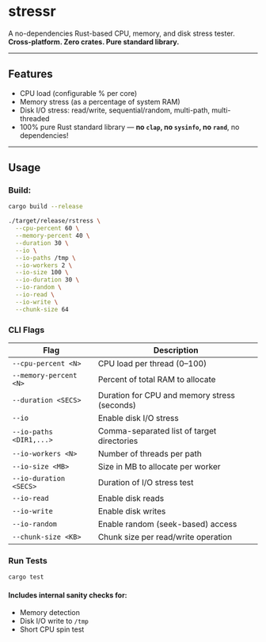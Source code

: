# stressr


A no-dependencies Rust-based CPU, memory, and disk stress tester.  
**Cross-platform. Zero crates. Pure standard library.**

---

##  Features

-  CPU load (configurable % per core)
-  Memory stress (as a percentage of system RAM)
-  Disk I/O stress: read/write, sequential/random, multi-path, multi-threaded
-  100% pure Rust standard library — **no `clap`, no `sysinfo`, no `rand`**, no dependencies!

---

##  Usage

### Build:

```bash
cargo build --release
```

```bash
./target/release/rstress \
  --cpu-percent 60 \
  --memory-percent 40 \
  --duration 30 \
  --io \
  --io-paths /tmp \
  --io-workers 2 \
  --io-size 100 \
  --io-duration 30 \
  --io-random \
  --io-read \
  --io-write \
  --chunk-size 64
```

### CLI Flags

| Flag                     | Description                                      |
|--------------------------|--------------------------------------------------|
| `--cpu-percent <N>`      | CPU load per thread (0–100)                      |
| `--memory-percent <N>`   | Percent of total RAM to allocate                 |
| `--duration <SECS>`      | Duration for CPU and memory stress (seconds)     |
| `--io`                   | Enable disk I/O stress                           |
| `--io-paths <DIR1,...>`  | Comma-separated list of target directories       |
| `--io-workers <N>`       | Number of threads per path                       |
| `--io-size <MB>`         | Size in MB to allocate per worker                |
| `--io-duration <SECS>`   | Duration of I/O stress test                      |
| `--io-read`              | Enable disk reads                                |
| `--io-write`             | Enable disk writes                               |
| `--io-random`            | Enable random (seek-based) access                |
| `--chunk-size <KB>`      | Chunk size per read/write operation              |


### Run Tests

```bash
cargo test
```

#### Includes internal sanity checks for:
- Memory detection
- Disk I/O write to `/tmp`
- Short CPU spin test


